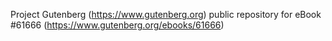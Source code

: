 Project Gutenberg (https://www.gutenberg.org) public repository for
eBook #61666 (https://www.gutenberg.org/ebooks/61666)
